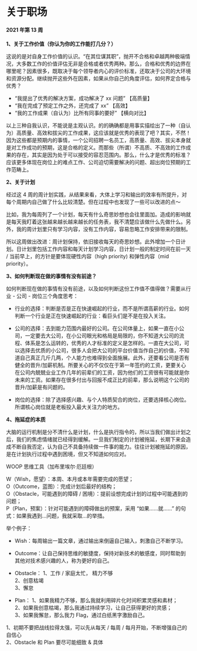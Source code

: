 # 关于职场


#### 2021 年第 13 周

**1、关于工作价值（你认为你的工作能打几分？）**

这说的是对自身工作价值的认识。“在其位谋其职”，抛开不合格和卓越两种极端情况，大多数工作的价值评估无非是合格或者优秀两种。那么，合格和优秀的边界在哪里呢？因素很多，既取决于每个领导者内心的评价标准，还取决于公司的大环境和资源分配。继续抛开这些外在因素，如果从你自己的角度评估，如何界定合格与优秀？

- “我提出了优秀的解决方案，成功解决了 xx 问题” 【高质量】
- “我在完成了预定工作之外，还完成了 xx” 【高效】
- “我的工作成果（自认为）比所有同事的要好” 【横向对比】

以上三种自我认识，不能说是主观认识。的的确确都是用事实描绘出了一种（自认为）高质量、高效和拔尖的工作成果，这应该就是优秀的表现了吧？其实，不然！因为这些都是预期内的事情，一个公司招聘一名员工，高质量、高效、拔尖本身就是对工作成功的预期，这是合格的定义。而那些（所谓）不高质、不高效的工作成果的存在，其实是因为处于可以接受的容忍范围内。那么，什么才是优秀的标准？应该更多体现在岗位上的难点工作、公司迫切需要解决的问题、超出岗位预期的工作范畴上。


**2、关于计划**

经过这 4 周的周计划实践，从结果来看，大体上学习和输出的效率有所提升，对每个周期内自己做了什么比较清楚。但在过程中也发现了一些可以改进的点～

比如，我为每周列了一个计划，每天有什么奇思妙想也会往里面加。造成的影响就是每天我盯着这张越来越长越来越长的任务表，我不清楚应该做什么先做什么。另外，我的周计划里只有学习内容，没有工作内容，容易忽略工作安排带来的限制。

所以这周做出改进：周计划保持，依旧接收每天的奇思妙想。此外增加一个日计划。日计划里包括工作内容和每天计划学习内容，日计划一般的制定时间在前一天 / 当前早上，的方针是要体现硬性内容（high priority) 和弹性内容（mid priority）。

**3、如何判断现在做的事情有没有前途？**

如何判断现在做的事情有没有前途，以及如何判断这份工作值不值得做？需要从行业 - 公司 - 岗位三个角度思考：

- 行业的选择：判断是否是正在快速崛起的行业，而不是所谓高薪的行业。如何判断一个行业是正在快速崛起的行业：看巨头们是不是在投入关注。

- 公司的选择：去到能力范围内最好的公司。在公司体量上，如果一直在小公司，一定要去大公司，在小公司眼光和格局是局限的，你不知道大公司的流程、体系是怎么运转的，优秀的人才标准的定义是怎样的。一直在大公司，可以选择去优质的小公司，很多人会把大公司的平台价值当作自己的价值，不知道自己真正几斤几两，个人能力也难得到全面施展。此外，还要看公司是否有健全的晋升/加薪机制。所要关心的不仅仅在于第一年签约的工资，更要关心在公司内兢兢业业工作几年的前辈们的工资，因为他们的工资很有可能就是你未来的工资。如果存在很多付出与回报不成正比的前辈，那么说明这个公司的晋升/加薪是有问题的。

- 岗位的选择：除了选择感兴趣、与个人特质契合的岗位，还要选择核心岗位。所谓核心岗位就是老板投入最大关注力的地方。

**4、拖延症的本质**

大脑的运行机制是分不清什么是计划，什么是执行指令的，所以当我们做出计划之后，我们的焦虑情绪就已经得到缓解。一旦我们制定的计划被拖延，长期下来会造成不断自我否定，认为自己不具备持续做一件事的能力。往往计划被拖延的原因，是在计划执行过程中遇到困境，但又不知道如何应对。

WOOP 思维工具（加布里埃尔·厄廷根）

W（Wish，愿望）：本周、本月或本年需要完成的愿望；<br>
O（Outcome，蓝图）：完成计划后最好的结构；<br>
O（Obstacle，可能遇到的障碍 / 困境）：提前设想完成计划的过程中可能遇到的问题；<br>
P（Plan，预案）：针对可能遇到的障碍做出的预案，采用 “如果......就......” 的句式：如果我遇到...问题，我就采取...的举措。<br>

举个例子：

- Wish：每周输出一篇文章，通过输出来倒逼自己输入，刺激自己不断学习。

- Outcome：让自己保持思维的敏捷度，保持对新技术的敏感度，同时帮助到其他对技术感兴趣的人，称为更好的自己。

- Obstacle：
1、工作 / 家庭太忙， 精力不够<br>
2、创意枯竭<br>
3、懈怠<br>

- Plan：
1、如果我精力不够，那么我就利用碎片化时间积累灵感和素材；<br>
2、如果我创意枯竭，那么我通过持续学习，让自己获得更好的灵感；<br>
3、如果我懈怠，那么我力 Flag，通过白纸黑字激励自己。<br>

1、初期不要把战线拉得太强，可以先从每天 / 每周 / 每月开始，不断增强自己的自信心<br>
2、Obstacle 和 Plan 要尽可能细致 & 具体